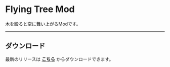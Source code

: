 # Flying Tree Mod

木を殴ると空に舞い上がるModです。

---

## ダウンロード

最新のリリースは [**こちら**](https://github.com/Harunanoda/flying-tree-mod/releases) からダウンロードできます。
